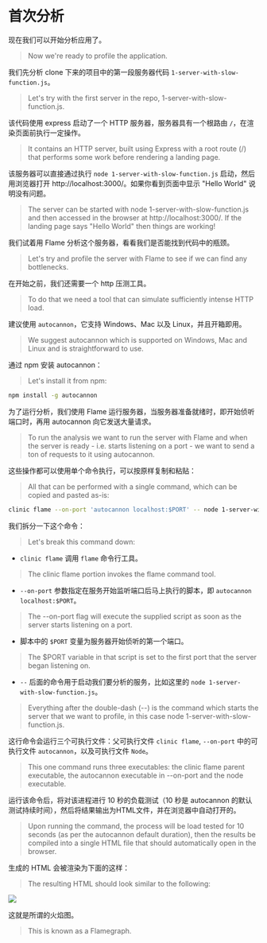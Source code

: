 # 首次分析

现在我们可以开始分析应用了。
> Now we're ready to profile the application.

我们先分析 clone 下来的项目中的第一段服务器代码 `1-server-with-slow-function.js`。
> Let's try with the first server in the repo, 1-server-with-slow-function.js.

该代码使用 express 启动了一个 HTTP 服务器，服务器具有一个根路由 `/`，在渲染页面前执行一定操作。
> It contains an HTTP server, built using Express with a root route (/) that performs some work before rendering a landing page.

该服务器可以直接通过执行 `node 1-server-with-slow-function.js` 启动，然后用浏览器打开 http://localhost:3000/。如果你看到页面中显示 "Hello World" 说明没有问题。
> The server can be started with node 1-server-with-slow-function.js and then accessed in the browser at http://localhost:3000/. If the landing page says "Hello World" then things are working!

我们试着用 Flame 分析这个服务器，看看我们是否能找到代码中的瓶颈。
> Let's try and profile the server with Flame to see if we can find any bottlenecks.

在开始之前，我们还需要一个 http 压测工具。
> To do that we need a tool that can simulate sufficiently intense HTTP load.

建议使用 `autocannon`，它支持 Windows、Mac 以及 Linux，并且开箱即用。
> We suggest autocannon which is supported on Windows, Mac and Linux and is straightforward to use.

通过 npm 安装 autocannon：
> Let's install it from npm:

```bash
npm install -g autocannon
```

为了运行分析，我们使用 Flame 运行服务器，当服务器准备就绪时，即开始侦听端口时，再用 autocannon 向它发送大量请求。
> To run the analysis we want to run the server with Flame and when the server is ready - i.e. starts listening on a port - we want to send a ton of requests to it using autocannon.

这些操作都可以使用单个命令执行，可以按原样复制和粘贴：
> All that can be performed with a single command, which can be copied and pasted as-is:

```bash
clinic flame --on-port 'autocannon localhost:$PORT' -- node 1-server-with-slow-function.js
```

我们拆分一下这个命令：
> Let's break this command down:
- `clinic flame` 调用 `flame` 命令行工具。
> The clinic flame portion invokes the flame command tool.
- `--on-port` 参数指定在服务开始监听端口后马上执行的脚本，即 `autocannon localhost:$PORT`。
> The --on-port flag will execute the supplied script as soon as the server starts listening on a port.
- 脚本中的 `$PORT` 变量为服务器开始侦听的第一个端口。
> The $PORT variable in that script is set to the first port that the server began listening on.
- `--` 后面的命令用于启动我们要分析的服务，比如这里的 `node 1-server-with-slow-function.js`。
> Everything after the double-dash (--) is the command which starts the server that we want to profile, in this case node 1-server-with-slow-function.js.

这行命令会运行三个可执行文件：父可执行文件 `clinic flame`, `--on-port` 中的可执行文件 `autocannon`，以及可执行文件 `Node`。
> This one command runs three executables: the clinic flame parent executable, the autocannon executable in --on-port and the node executable.

运行该命令后，将对该进程进行 10 秒的负载测试（10 秒是 autocannon 的默认测试持续时间），然后将结果输出为HTML文件，并在浏览器中自动打开的。
> Upon running the command, the process will be load tested for 10 seconds (as per the autocannon default duration), then the results be compiled into a single HTML file that should automatically open in the browser.

生成的 HTML 会被渲染为下面的这样：
> The resulting HTML should look similar to the following:

![](https://clinicjs.org/static/60ec54d4c38a25cb8c567ccf71a6c187/65be2/03.png)

这就是所谓的火焰图。
> This is known as a Flamegraph.
